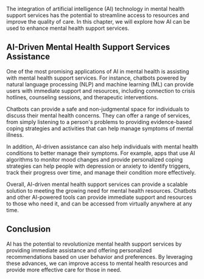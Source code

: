 
The integration of artificial intelligence (AI) technology in mental health support services has the potential to streamline access to resources and improve the quality of care. In this chapter, we will explore how AI can be used to enhance mental health support services.

AI-Driven Mental Health Support Services Assistance
---------------------------------------------------

One of the most promising applications of AI in mental health is assisting with mental health support services. For instance, chatbots powered by natural language processing (NLP) and machine learning (ML) can provide users with immediate support and resources, including connection to crisis hotlines, counseling sessions, and therapeutic interventions.

Chatbots can provide a safe and non-judgmental space for individuals to discuss their mental health concerns. They can offer a range of services, from simply listening to a person's problems to providing evidence-based coping strategies and activities that can help manage symptoms of mental illness.

In addition, AI-driven assistance can also help individuals with mental health conditions to better manage their symptoms. For example, apps that use AI algorithms to monitor mood changes and provide personalized coping strategies can help people with depression or anxiety to identify triggers, track their progress over time, and manage their condition more effectively.

Overall, AI-driven mental health support services can provide a scalable solution to meeting the growing need for mental health resources. Chatbots and other AI-powered tools can provide immediate support and resources to those who need it, and can be accessed from virtually anywhere at any time.

Conclusion
----------

AI has the potential to revolutionize mental health support services by providing immediate assistance and offering personalized recommendations based on user behavior and preferences. By leveraging these advances, we can improve access to mental health resources and provide more effective care for those in need.
